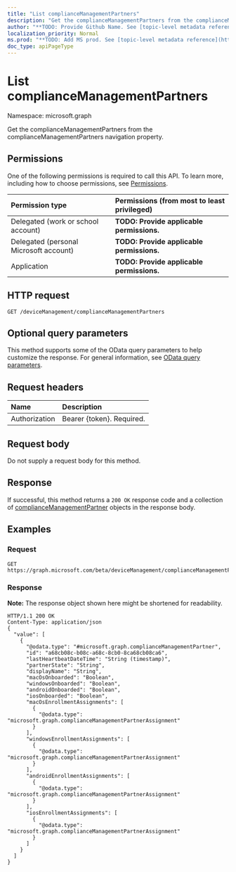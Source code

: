```yaml
---
title: "List complianceManagementPartners"
description: "Get the complianceManagementPartners from the complianceManagementPartners navigation property."
author: "**TODO: Provide Github Name. See [topic-level metadata reference](https://msgo.azurewebsites.net/add/document/guidelines/metadata.html#topic-level-metadata)**"
localization_priority: Normal
ms.prod: "**TODO: Add MS prod. See [topic-level metadata reference](https://msgo.azurewebsites.net/add/document/guidelines/metadata.html#topic-level-metadata)**"
doc_type: apiPageType
---
```


# List complianceManagementPartners

Namespace: microsoft.graph

Get the complianceManagementPartners from the complianceManagementPartners navigation property.

## Permissions
One of the following permissions is required to call this API. To learn more, including how to choose permissions, see [Permissions](/concepts/permissions-reference.md).

|Permission type|Permissions (from most to least privileged)|
|:---|:---|
|Delegated (work or school account)|**TODO: Provide applicable permissions.**|
|Delegated (personal Microsoft account)|**TODO: Provide applicable permissions.**|
|Application|**TODO: Provide applicable permissions.**|

## HTTP request

<!-- {
  "blockType": "ignored"
}
-->
``` http
GET /deviceManagement/complianceManagementPartners
```

## Optional query parameters
This method supports some of the OData query parameters to help customize the response. For general information, see [OData query parameters](/graph/query-parameters).

## Request headers
|Name|Description|
|:---|:---|
|Authorization|Bearer {token}. Required.|

## Request body
Do not supply a request body for this method.

## Response

If successful, this method returns a `200 OK` response code and a collection of [complianceManagementPartner](../resources/compliancemanagementpartner.md) objects in the response body.

## Examples

### Request
<!-- {
  "blockType": "request",
  "name": "get_compliancemanagementpartner"
}
-->
``` http
GET https://graph.microsoft.com/beta/deviceManagement/complianceManagementPartners
```

### Response
**Note:** The response object shown here might be shortened for readability.
<!-- {
  "blockType": "response",
  "truncated": true,
  "@odata.type": "collection(microsoft.graph.compliancemanagementpartner)"
}
-->
``` http
HTTP/1.1 200 OK
Content-Type: application/json
{
  "value": [
    {
      "@odata.type": "#microsoft.graph.complianceManagementPartner",
      "id": "a68cb08c-b08c-a68c-8cb0-8ca68cb08ca6",
      "lastHeartbeatDateTime": "String (timestamp)",
      "partnerState": "String",
      "displayName": "String",
      "macOsOnboarded": "Boolean",
      "windowsOnboarded": "Boolean",
      "androidOnboarded": "Boolean",
      "iosOnboarded": "Boolean",
      "macOsEnrollmentAssignments": [
        {
          "@odata.type": "microsoft.graph.complianceManagementPartnerAssignment"
        }
      ],
      "windowsEnrollmentAssignments": [
        {
          "@odata.type": "microsoft.graph.complianceManagementPartnerAssignment"
        }
      ],
      "androidEnrollmentAssignments": [
        {
          "@odata.type": "microsoft.graph.complianceManagementPartnerAssignment"
        }
      ],
      "iosEnrollmentAssignments": [
        {
          "@odata.type": "microsoft.graph.complianceManagementPartnerAssignment"
        }
      ]
    }
  ]
}
```

